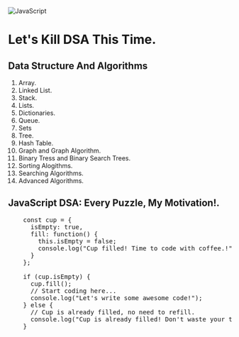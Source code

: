 ![JavaScript](https://codewithdeepak.in/images/javascript.png)


# Let's Kill DSA This Time.
## Data Structure And Algorithms
  1. Array.
  2. Linked List.
  3. Stack.
  4. Lists.
  5. Dictionaries.
  6. Queue.
  7. Sets
  8. Tree.
  9. Hash Table.
  10. Graph and Graph Algorithm.
  11. Binary Tress and Binary Search Trees.
  12. Sorting Alogithms.
  13. Searching Algorithms.
  14. Advanced Algorithms.


## JavaScript DSA: Every Puzzle, My Motivation!.
<pre>
    const cup = {
      isEmpty: true,
      fill: function() {
        this.isEmpty = false;
        console.log("Cup filled! Time to code with coffee.!");
      }  
    };

    if (cup.isEmpty) {
      cup.fill();
      // Start coding here...
      console.log("Let's write some awesome code!");
    } else {
      // Cup is already filled, no need to refill.
      console.log("Cup is already filled! Don't waste your time let's together dive into coding!");
    }
</pre>

